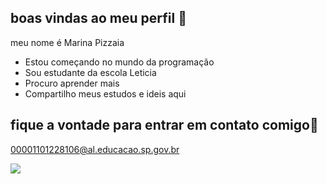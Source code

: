 ## boas vindas ao meu perfil 🐾
meu nome é Marina Pizzaia
- Estou começando no mundo da programação
- Sou estudante da escola Leticia
- Procuro aprender mais
- Compartilho meus estudos e ideis aqui

## fique a vontade para entrar em contato comigo🤗

00001101228106@al.educacao.sp.gov.br


![](https://media1.tenor.com/m/jmdUY9TVm5IAAAAd/cat-the-voices.gif)
